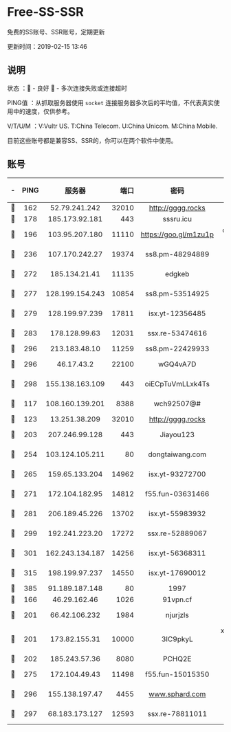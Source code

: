 # Free-SS-SSR

免费的SS账号、SSR账号，定期更新

更新时间：2019-02-15 13:46

## 说明

状态     ：🙂 - 良好 🙁 - 多次连接失败或连接超时

PING值   ：从抓取服务器使用 `socket` 连接服务器多次后的平均值，不代表真实使用中的速度，仅供参考。

V/T/U/M  ：V:Vultr US. T:China Telecom. U:China Unicom. M:China Mobile.

目前这些账号都是兼容SS、SSR的，你可以在两个软件中使用。

## 账号

|-|PING|服务器|端口|密码|加密方式|区域|V/T/U/M|
|:----:|:----:|:-----:|-----:|:----:|:----:|:----:|:----:|
|🙂|162|52.79.241.242|32010|http://gggg.rocks|chacha20|KR|8↑/9↑/10↑/10↑|
|🙂|178|185.173.92.181|443|sssru.icu|rc4-md5|RU|10↑/10↑/10↑/10↑|
|🙂|196|103.95.207.180|11110|https://goo.gl/m1zu1p|chacha20-ietf|US|7↑/9↑/8↑/9↑|
|🙂|236|107.170.242.27|19374|ss8.pm-48294889|aes-256-cfb|US|10↑/10↑/10↑/10↑|
|🙂|272|185.134.21.41|11135|edgkeb|aes-256-cfb|GB|10↑/10↑/10↑/10↑|
|🙂|277|128.199.154.243|10854|ss8.pm-53514925|aes-256-cfb|SG|10↑/10↑/10↑/10↑|
|🙂|279|128.199.97.239|17811|isx.yt-12356485|aes-256-cfb|SG|10↑/10↑/10↑/10↑|
|🙂|283|178.128.99.63|12031|ssx.re-53474616|aes-256-cfb|SG|10↑/10↑/10↑/10↑|
|🙂|296|213.183.48.10|11259|ss8.pm-22429933|rc4-md5|RU|10↑/10↑/10↑/10↑|
|🙂|296|46.17.43.2|22100|wGQ4vA7D|aes-256-gcm|RU|2↓/10↑/10↑/10↑|
|🙂|298|155.138.163.109|443|oiECpTuVmLLxk4Ts|aes-256-cfb|US|3↓/10↑/10↑/10↑|
|🙂|117|108.160.139.201|8388|wch92507@#|aes-256-cfb|JP|8↑/10↑/10↑/10↑|
|🙂|123|13.251.38.209|32010|http://gggg.rocks|chacha20|SG|10↑/10↑/10↑/10↑|
|🙂|203|207.246.99.128|443|Jiayou123|aes-256-cfb|US|10↑/10↑/10↑/10↑|
|🙂|254|103.124.105.211|80|dongtaiwang.com|aes-256-cfb|US|10↑/10↑/10↑/10↑|
|🙂|265|159.65.133.204|14962|isx.yt-93272700|aes-256-cfb|SG|10↑/10↑/10↑/10↑|
|🙂|271|172.104.182.95|14812|f55.fun-03631466|aes-256-cfb|SG|10↑/10↑/10↑/10↑|
|🙂|281|206.189.45.226|13702|isx.yt-55983932|aes-256-cfb|SG|10↑/10↑/10↑/10↑|
|🙂|299|192.241.223.20|17272|ssx.re-52889067|aes-256-cfb|US|10↑/10↑/10↑/10↑|
|🙂|301|162.243.134.187|14256|isx.yt-56368311|aes-256-cfb|US|10↑/10↑/10↑/10↑|
|🙂|315|198.199.97.237|14550|isx.yt-17690012|aes-256-cfb|US|10↑/10↑/10↑/10↑|
|🙂|385|91.189.187.148|80|1997|chacha20|US|10↑/10↑/10↑/10↑|
|🙂|166|46.29.162.46|1026|91vpn.cf|rc4-md5|RU|9↑/9↑/10↑/10↑|
|🙂|201|66.42.106.232|1984|njurjzls|aes-256-cfb|US|2↓/10↑/10↑/10↑|
|🙂|201|173.82.155.31|10000|3IC9pkyL|xchacha20-ietf-poly1305|US|10↑/10↑/10↑/10↑|
|🙂|202|185.243.57.36|8080|PCHQ2E|rc4-md5|US|10↑/9↑/8↑/8↑|
|🙂|275|172.104.49.43|11498|f55.fun-15015350|aes-256-cfb|SG|10↑/10↑/10↑/10↑|
|🙂|296|155.138.197.47|4455|www.sphard.com|aes-256-cfb|US|9↑/10↑/10↑/10↑|
|🙂|297|68.183.173.127|12593|ssx.re-78811011|aes-256-cfb|US|10↑/10↑/10↑/10↑|
